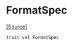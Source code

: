 # FormatSpec
<span class="source-link">[[Source]](src/format/format_spec.md#L1)</span>
```pony
trait val FormatSpec
```

